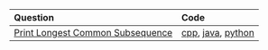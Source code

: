 | Question                                                                                                                                      | Code                                                                |
| :-------------------------------------------------------------------------------------------------------------------------------------------- | :------------------------------------------------------------------ |
| [Print Longest Common Subsequence](https://www.hackerrank.com/challenges/dynamic-programming-classics-the-longest-common-subsequence/problem) | [cpp](./print-longest-common-subsequence.cpp), [java](), [python]() |

